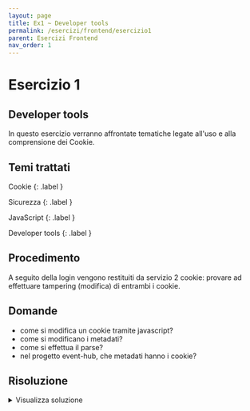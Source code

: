 ```yaml
---
layout: page
title: Ex1 ~ Developer tools
permalink: /esercizi/frontend/esercizio1
parent: Esercizi Frontend
nav_order: 1
---
```

# Esercizio 1

## Developer tools
In questo esercizio verranno affrontate tematiche legate all'uso e alla comprensione dei Cookie.  

## Temi trattati
Cookie
{: .label }

Sicurezza
{: .label }

JavaScript
{: .label }

Developer tools
{: .label }

## Procedimento
A seguito della login vengono restituiti da servizio 2 cookie: provare ad effettuare tampering (modifica) di entrambi i cookie.

## Domande
- come si modifica un cookie tramite javascript?
- come si modificano i metadati?
- come si effettua il parse?
- nel progetto event-hub, che metadati hanno i cookie?

## Risoluzione
<details>
  <summary>Visualizza soluzione</summary>
  <ol>
    <li>
        Bla bla bla bla
    </li>
    <li>
        Bla bla bla bla
    </li>
    <li>
        Bla bla bla bla
    </li>
    <li>
        Bla bla bla bla
    </li>
  </ol>
</details>

